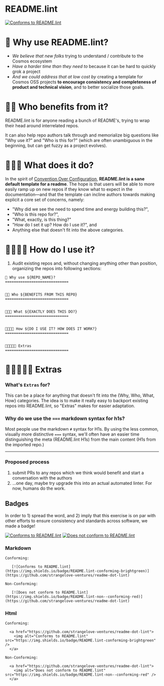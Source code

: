# README.lint

[![Conforms to README.lint](https://img.shields.io/badge/README.lint-conforming-brightgreen)](https://github.com/strangelove-ventures/readme-dot-lint)



🌌 Why use README.lint?
=============================
- *We believe that new folks* trying to understand / contribute to the Cosmos ecosystem
- *Have a harder time than they need to* because it can be hard to quickly grok a project
- *And we could address that at low cost by* creating a template for Cosmos OSS projects **to encourage consistency and completeness of product and technical vision**, and to better socialize those goals.


🌌🌌 Who benefits from it?
=============================

README.lint is for anyone reading a bunch of README's, trying to wrap their head around interrelated repos.

It can also help repo authors talk through and memorialize big questions like "Why use it?" and "Who is this for?" (which are often unambiguous in the beginning, but can get fuzzy as a project evolves).

🌌🌌🌌 What does it do?
=============================

In the spirit of [Convention Over Configuration](https://en.wikipedia.org/wiki/Convention_over_configuration), **README.lint is a sane default template for a readme**. The hope is that users will be able to more easily ramp up on new repos if they know what to expect in the documentation—and that the template can incline authors towards making explicit a core set of concerns, namely:
- "Why did we see the need to spend time and energy building this?",
- "Who is this repo for?",
- "What, exactly, is this thing?"
- "How do I set it up? How do I use it?", and
- Anything else that doesn't fit into the above categories.

🌌🌌🌌🌌 How do I use it?
=============================

1. Audit existing repos and, without changing anything other than position, organizing the repos into following sections:

```
🌌 Why use ${REPO_NAME}?
=============================


🌌🌌 Who ${BENEFITS FROM THIS REPO}
=============================


🌌🌌🌌 What ${EXACTLY DOES THIS DO?}
=============================


🌌🌌🌌🌌 How ${DO I USE IT? HOW DOES IT WORK?}
=============================


🌌🌌🌌🌌🌌 Extras
=============================

```
🌌🌌🌌🌌🌌 Extras
=============================

### What's `Extras` for?
This can be a place for anything that doesn't fit into the {Why, Who, What, How} categories. The idea is to make it really easy to backport existing repos into README.lint, so "Extras" makes for easier adaptation.

### Why do we use the `===` markdown syntax for h1s?

Most people use the markdown `#` syntax for H1s. By using the less common, visually more distinctive `===` syntax, we'll often have an easier time distinguishing the meta (README.lint H1s) from the main content (H1s from the imported repo.)

---

### Proposed process

1. submit PRs to any repos which we think would benefit and start a conversation with the authors
2. ...one day, maybe try upgrade this into an actual automated linter. For now, humans do the work.

## Badges

In order to 1) spread the word, and 2) imply that this exercise is on par with other efforts to ensure consistency and standards across software, we made a badge!


[![Conforms to README.lint](https://img.shields.io/badge/README.lint-conforming-brightgreen)](https://github.com/strangelove-ventures/readme-dot-lint)
[![Does not conform to README.lint](https://img.shields.io/badge/README.lint-non--conforming-red)](https://github.com/strangelove-ventures/readme-dot-lint)

### Markdown
```
Conforming:

   [![Conforms to README.lint](https://img.shields.io/badge/README.lint-conforming-brightgreen)](https://github.com/strangelove-ventures/readme-dot-lint)

Non-Conforming:

   [![Does not conform to README.lint](https://img.shields.io/badge/README.lint-non--conforming-red)](https://github.com/strangelove-ventures/readme-dot-lint)
```

### Html
```
Conforming:

  <a href="https://github.com/strangelove-ventures/readme-dot-lint">
    <img alt="Conforms to README.lint" src="https://img.shields.io/badge/README.lint-conforming-brightgreen" />
  </a>

Non-Conforming:

  <a href="https://github.com/strangelove-ventures/readme-dot-lint">
    <img alt="Does not conform to README.lint" src="https://img.shields.io/badge/README.lint-non--conforming-red" />
  </a>

```
